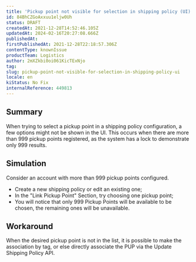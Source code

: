 ```yaml
---
title: 'Pickup point not visible for selection in shipping policy (UI)'
id: 84BhCZGoAxxuu1eljw0Uh
status: DRAFT
createdAt: 2021-12-28T14:52:46.105Z
updatedAt: 2024-02-16T20:27:08.666Z
publishedAt: 
firstPublishedAt: 2021-12-28T22:18:57.306Z
contentType: knownIssue
productTeam: Logistics
author: 2mXZkbi0oi061KicTExNjo
tag: 
slug: pickup-point-not-visible-for-selection-in-shipping-policy-ui
locale: en
kiStatus: No Fix
internalReference: 449813
---
```


## Summary


When trying to select a pickup point in a shipping policy configuration, a few options might not be shown in the UI. This occurs when there are more than 999 pickup points registered, as the system has a lock to demonstrate only 999 results.



## Simulation


Consider an account with more than 999 pickup points configured.

- Create a new shipping policy or edit an existing one;
- In the "Link Pickup Point" Section, try choosing one pickup point;
- You will notice that only 999 Pickup Points will be available to be chosen, the remaining ones will be unavailable.



## Workaround


When the desired pickup point is not in the list, it is possible to make the association by tag, or else directly associate the PUP via the Update Shipping Policy API.

